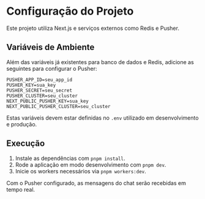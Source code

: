 # Configuração do Projeto

Este projeto utiliza Next.js e serviços externos como Redis e Pusher.

## Variáveis de Ambiente

Além das variáveis já existentes para banco de dados e Redis, adicione as seguintes para configurar o Pusher:

```
PUSHER_APP_ID=seu_app_id
PUSHER_KEY=sua_key
PUSHER_SECRET=seu_secret
PUSHER_CLUSTER=seu_cluster
NEXT_PUBLIC_PUSHER_KEY=sua_key
NEXT_PUBLIC_PUSHER_CLUSTER=seu_cluster
```

Estas variáveis devem estar definidas no `.env` utilizado em desenvolvimento e produção.

## Execução

1. Instale as dependências com `pnpm install`.
2. Rode a aplicação em modo desenvolvimento com `pnpm dev`.
3. Inicie os workers necessários via `pnpm workers:dev`.

Com o Pusher configurado, as mensagens do chat serão recebidas em tempo real.
